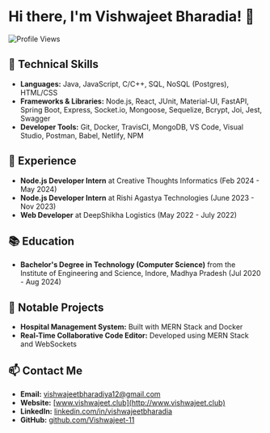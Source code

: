 # Hi there, I'm Vishwajeet Bharadia! 👋

![Profile Views](https://komarev.com/ghpvc/?username=Vishwajeet-11&color=brightgreen)

## 🔧 Technical Skills

- **Languages:** Java, JavaScript, C/C++, SQL, NoSQL (Postgres), HTML/CSS
- **Frameworks & Libraries:** Node.js, React, JUnit, Material-UI, FastAPI, Spring Boot, Express, Socket.io, Mongoose, Sequelize, Bcrypt, Joi, Jest, Swagger
- **Developer Tools:** Git, Docker, TravisCI, MongoDB, VS Code, Visual Studio, Postman, Babel, Netlify, NPM

## 💼 Experience

- **Node.js Developer Intern** at Creative Thoughts Informatics (Feb 2024 - May 2024)
- **Node.js Developer Intern** at Rishi Agastya Technologies (June 2023 - Nov 2023)
- **Web Developer** at DeepShikha Logistics (May 2022 - July 2022)

## 📚 Education

- **Bachelor's Degree in Technology (Computer Science)** from the Institute of Engineering and Science, Indore, Madhya Pradesh (Jul 2020 - Aug 2024)

## 🚀 Notable Projects

- **Hospital Management System:** Built with MERN Stack and Docker
- **Real-Time Collaborative Code Editor:** Developed using MERN Stack and WebSockets

## 📫 Contact Me

- **Email:** [vishwajeetbharadiya12@gmail.com](mailto:vishwajeetbharadiya12@gmail.com)
- **Website:** [www.vishwajeet.club](http://www.vishwajeet.club)
- **LinkedIn:** [linkedin.com/in/vishwajeetbharadia](https://www.linkedin.com/in/vishwajeetbharadia)
- **GitHub:** [github.com/Vishwajeet-11](https://github.com/Vishwajeet-11)
